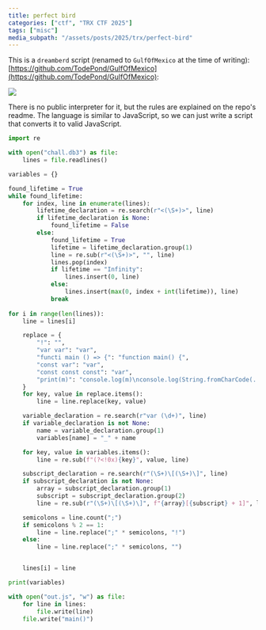 ```yaml
---
title: perfect bird
categories: ["ctf", "TRX CTF 2025"]
tags: ["misc"]
media_subpath: "/assets/posts/2025/trx/perfect-bird"
---
```


This is a `dreamberd` script (renamed to `GulfOfMexico` at the time of writing): [https://github.com/TodePond/GulfOfMexico](https://github.com/TodePond/GulfOfMexico):

![](1.png)

There is no public interpreter for it, but the rules are explained on the repo's readme. The language is similar to
JavaScript, so we can just write a script that converts it to valid JavaScript.

```py
import re

with open("chall.db3") as file:
    lines = file.readlines()

variables = {}

found_lifetime = True
while found_lifetime:
    for index, line in enumerate(lines):
        lifetime_declaration = re.search(r"<(\S+)>", line)
        if lifetime_declaration is None:
            found_lifetime = False
        else:
            found_lifetime = True
            lifetime = lifetime_declaration.group(1)
            line = re.sub(r"<(\S+)>", "", line)
            lines.pop(index)
            if lifetime == "Infinity":
                lines.insert(0, line)
            else:
                lines.insert(max(0, index + int(lifetime)), line)
            break
 
for i in range(len(lines)):
    line = lines[i]

    replace = {
        "!": "",
        "var var": "var",
        "functi main () => {": "function main() {",
        "const var": "var",
        "const const const": "var",
        "print(m)": "console.log(m)\nconsole.log(String.fromCharCode(...m))",
    }
    for key, value in replace.items():
        line = line.replace(key, value)

    variable_declaration = re.search(r"var (\d+)", line)
    if variable_declaration is not None:
        name = variable_declaration.group(1)
        variables[name] = "_" + name

    for key, value in variables.items():
        line = re.sub(f"(?<!0x){key}", value, line)

    subscript_declaration = re.search(r"(\S+)\[(\S+)\]", line)
    if subscript_declaration is not None:
        array = subscript_declaration.group(1)
        subscript = subscript_declaration.group(2)
        line = re.sub(r"(\S+)\[(\S+)\]", f"{array}[{subscript} + 1]", line)

    semicolons = line.count(";")
    if semicolons % 2 == 1:
        line = line.replace(";" * semicolons, "!")
    else:
        line = line.replace(";" * semicolons, "")


    lines[i] = line

print(variables)

with open("out.js", "w") as file:
    for line in lines:
        file.write(line)
    file.write("main()")
```
